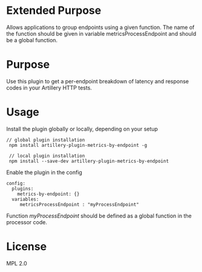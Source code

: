 
# Extended Purpose

Allows applications to group endpoints using a given function.
The name of the function should be given in variable metricsProcessEndpoint and should be a global function.

# Purpose

Use this plugin to get a per-endpoint breakdown of latency and response codes in your Artillery HTTP tests.

# Usage

Install the plugin globally or locally, depending on your setup

```
// global plugin installation
 npm install artillery-plugin-metrics-by-endpoint -g
 
 // local plugin installation
 npm install --save-dev artillery-plugin-metrics-by-endpoint
```
 
Enable the plugin in the config
 
```
config:
  plugins:
    metrics-by-endpoint: {}
  variables:
     metricsProcessEndpoint : "myProcessEndpoint"
```

Function *myProcessEndpoint* should be defined as a global function in the processor code.

# License

MPL 2.0
